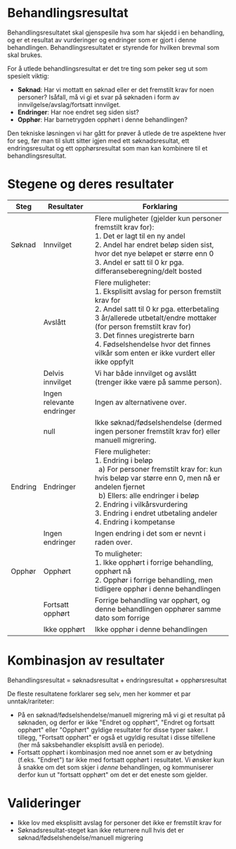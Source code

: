 # Behandlingsresultat
Behandlingsresultatet skal gjenspesile hva som har skjedd i en behandling, og er et resultat av vurderinger og endringer som er gjort i denne behandlingen. Behandlingsresultatet er styrende for hvilken brevmal som skal brukes.

For å utlede behandlingsresultat er det tre ting som peker seg ut som spesielt viktig:
- **Søknad**: Har vi mottatt en søknad eller er det fremstilt krav for noen personer? Isåfall, må vi gi et svar på søknaden i form av innvilgelse/avslag/fortsatt innvilget. 
- **Endringer**: Har noe endret seg siden sist? 
- **Opphør**: Har barnetrygden opphørt i denne behandlingen?

Den tekniske løsningen vi har gått for prøver å utlede de tre aspektene hver for seg, før man til slutt sitter igjen med ett søknadsresultat, ett endringsresultat og ett opphørsresultat som man kan kombinere til et behandlingsresultat.

# Stegene og deres resultater
| Steg    | Resultater                | Forklaring                                                                                                                                                                                                                                                                                                                  |
|---------|---------------------------|-----------------------------------------------------------------------------------------------------------------------------------------------------------------------------------------------------------------------------------------------------------------------------------------------------------------------------|
| Søknad  | Innvilget                 | Flere muligheter (gjelder kun personer fremstilt krav for):<br>1. Det er lagt til en ny andel<br>2. Andel har endret beløp siden sist, hvor det nye beløpet er større enn 0<br>3. Andel er satt til 0 kr pga. differanseberegning/delt bosted                                                                               |
|         | Avslått                   | Flere muligheter:<br>1. Eksplisitt avslag for person fremstilt krav for<br>2. Andel satt til 0 kr pga. etterbetaling 3 år/allerede utbetalt/endre mottaker (for person fremstilt krav for) <br> 3. Det finnes uregistrerte barn <br> 4. Fødselshendelse hvor det finnes vilkår som enten er ikke vurdert eller ikke oppfylt |
|         | Delvis innvilget          | Vi har både innvilget og avslått (trenger ikke være på samme person).                                                                                                                                                                                                                                                       |
|         | Ingen relevante endringer | Ingen av alternativene over.                                                                                                                                                                                                                                                                                                |
 |         | null                      | Ikke søknad/fødselshendelse (dermed ingen personer fremstilt krav for) eller manuell migrering.                                                                                                                                                                                                                             |
| Endring | Endringer                 | Flere muligheter:<br>1. Endring i beløp <br>&nbsp; a) For personer fremstilt krav for: kun hvis beløp var større enn 0, men nå er andelen fjernet <br>&nbsp; b) Ellers: alle endringer i beløp <br>2. Endring i vilkårsvurdering<br>3. Endring i endret utbetaling andeler<br>4. Endring i kompetanse                       |
|         | Ingen endringer           | Ingen endring i det som er nevnt i raden over.                                                                                                                                                                                                                                                                              |
| Opphør  | Opphørt                   | To muligheter:<br>1. Ikke opphørt i forrige behandling, opphørt nå<br>2. Opphør i forrige behandling, men tidligere opphør i denne behandlingen                                                                                                                                                                             |
|         | Fortsatt opphørt          | Forrige behandling var opphørt, og denne behandlingen opphører samme dato som forrige                                                                                                                                                                                                                                       |
|         | Ikke opphørt              | Ikke opphør i denne behandlingen                                                                                                                                                                                                                                                                                            |

# Kombinasjon av resultater
Behandlingsresultat = søknadsresultat + endringsresultat + opphørsresultat

De fleste resultatene forklarer seg selv, men her kommer et par unntak/rariteter:
- På en søknad/fødselshendelse/manuell migrering må vi gi et resultat på søknaden, og derfor er ikke "Endret og opphørt", "Endret og fortsatt opphørt" eller "Opphørt" gyldige resultater for disse typer saker. I tillegg, "Fortsatt opphørt" er også et ugyldig resultat i disse tilfellene (her må saksbehandler eksplsitt avslå en periode).
- Fortsatt opphørt i kombinasjon med noe annet som er av betydning (f.eks. "Endret") tar ikke med fortsatt opphørt i resultatet. Vi ønsker kun å snakke om det som skjer i _denne_ behandlingen, og kommuniserer derfor kun ut "fortsatt opphørt" om det er det eneste som gjelder.

# Valideringer
- Ikke lov med eksplisitt avslag for personer det ikke er fremstilt krav for
- Søknadsresultat-steget kan ikke returnere null hvis det er søknad/fødselshendelse/manuell migrering